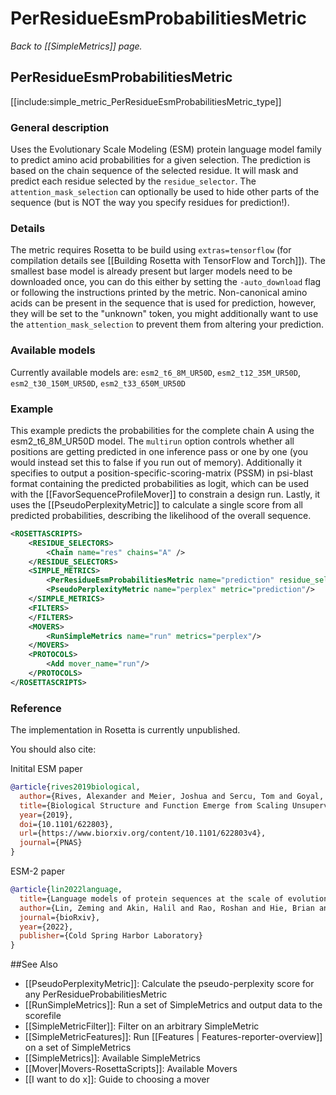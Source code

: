 # PerResidueEsmProbabilitiesMetric
*Back to [[SimpleMetrics]] page.*
## PerResidueEsmProbabilitiesMetric

[[include:simple_metric_PerResidueEsmProbabilitiesMetric_type]]

### General description
Uses the Evolutionary Scale Modeling (ESM) protein language model family to predict amino acid probabilities for a given selection. The prediction is based on the chain sequence of the selected residue. It will mask and predict each residue selected by the `residue_selector`. The `attention_mask_selection` can optionally be used to hide other parts of the sequence (but is NOT the way you specify residues for prediction!). 

### Details
The metric requires Rosetta to be build using `extras=tensorflow` (for compilation details see [[Building Rosetta with TensorFlow and Torch]]). The smallest base model is already present but larger models need to be downloaded once, you can do this either by setting the `-auto_download` flag or following the instructions printed by the metric. Non-canonical amino acids can be present in the sequence that is used for prediction, however, they will be set to the "unknown" token, you might additionally want to use the `attention_mask_selection` to prevent them from altering your prediction. 

### Available models
Currently available models are: `esm2_t6_8M_UR50D`, `esm2_t12_35M_UR50D`, `esm2_t30_150M_UR50D`, `esm2_t33_650M_UR50D`

### Example
This example predicts the probabilities for the complete chain A using the esm2_t6_8M_UR50D model. The `multirun` option controls whether all positions are getting predicted in one inference pass or one by one (you would instead set this to false if you run out of memory). Additionally it specifies to output a position-specific-scoring-matrix (PSSM) in psi-blast format containing the predicted probabilities as logit, which can be used with the [[FavorSequenceProfileMover]] to constrain a design run. Lastly, it uses the [[PseudoPerplexityMetric]] to calculate a single score from all predicted probabilities, describing the likelihood of the overall sequence.

```xml
<ROSETTASCRIPTS>
    <RESIDUE_SELECTORS>
        <Chain name="res" chains="A" />
    </RESIDUE_SELECTORS>
    <SIMPLE_METRICS>
        <PerResidueEsmProbabilitiesMetric name="prediction" residue_selector="res" write_pssm="test.pssm" model="esm2_t6_8M_UR50D" multirun="true"/>
        <PseudoPerplexityMetric name="perplex" metric="prediction"/>
    </SIMPLE_METRICS>
    <FILTERS>
    </FILTERS>
    <MOVERS>
        <RunSimpleMetrics name="run" metrics="perplex"/>
    </MOVERS>
    <PROTOCOLS>
        <Add mover_name="run"/>
    </PROTOCOLS>
</ROSETTASCRIPTS>
```

### Reference
The implementation in Rosetta is currently unpublished.

You should also cite:

Initital ESM paper

```bibtex
@article{rives2019biological,
  author={Rives, Alexander and Meier, Joshua and Sercu, Tom and Goyal, Siddharth and Lin, Zeming and Liu, Jason and Guo, Demi and Ott, Myle and Zitnick, C. Lawrence and Ma, Jerry and Fergus, Rob},
  title={Biological Structure and Function Emerge from Scaling Unsupervised Learning to 250 Million Protein Sequences},
  year={2019},
  doi={10.1101/622803},
  url={https://www.biorxiv.org/content/10.1101/622803v4},
  journal={PNAS}
}
```

ESM-2 paper

```bibtex
@article{lin2022language,
  title={Language models of protein sequences at the scale of evolution enable accurate structure prediction},
  author={Lin, Zeming and Akin, Halil and Rao, Roshan and Hie, Brian and Zhu, Zhongkai and Lu, Wenting and Smetanin, Nikita and dos Santos Costa, Allan and Fazel-Zarandi, Maryam and Sercu, Tom and Candido, Sal and others},
  journal={bioRxiv},
  year={2022},
  publisher={Cold Spring Harbor Laboratory}
}
```

##See Also

* [[PseudoPerplexityMetric]]: Calculate the pseudo-perplexity score for any PerResidueProbabilitiesMetric
* [[RunSimpleMetrics]]: Run a set of SimpleMetrics and output data to the scorefile
* [[SimpleMetricFilter]]: Filter on an arbitrary SimpleMetric
* [[SimpleMetricFeatures]]: Run [[Features | Features-reporter-overview]] on a set of SimpleMetrics
* [[SimpleMetrics]]: Available SimpleMetrics
* [[Mover|Movers-RosettaScripts]]: Available Movers
* [[I want to do x]]: Guide to choosing a mover
